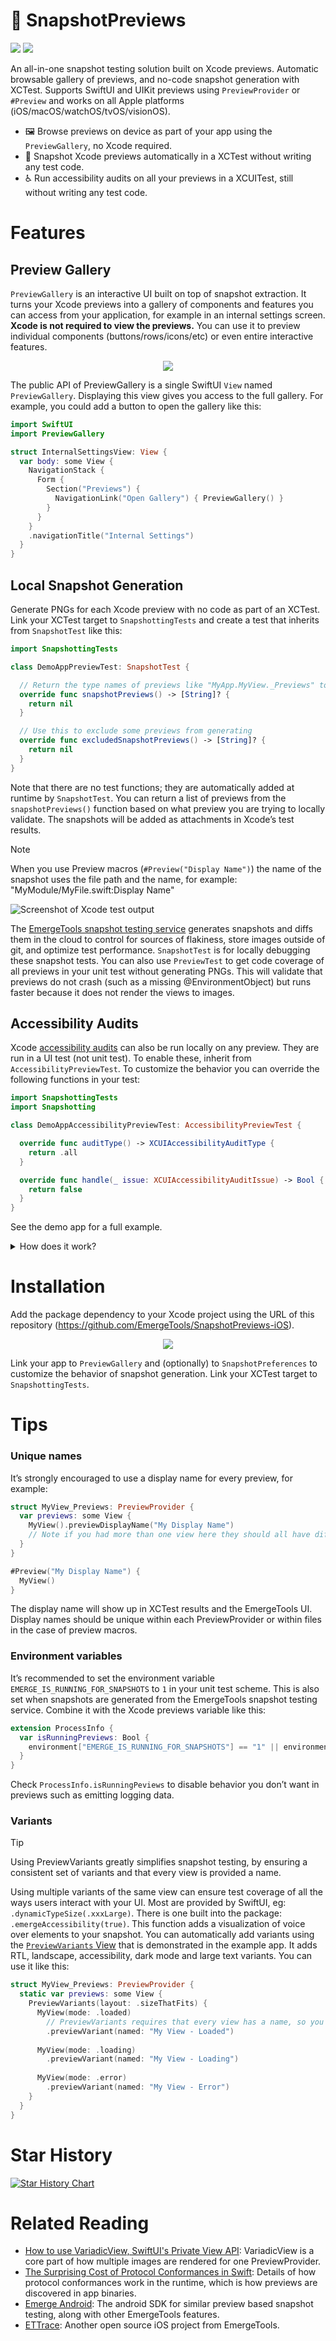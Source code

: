 # 📸 SnapshotPreviews
  
[![](https://img.shields.io/endpoint?url=https%3A%2F%2Fswiftpackageindex.com%2Fapi%2Fpackages%2FEmergeTools%2FSnapshotPreviews-iOS%2Fbadge%3Ftype%3Dswift-versions)](https://swiftpackageindex.com/EmergeTools/SnapshotPreviews-iOS)
[![](https://img.shields.io/endpoint?url=https%3A%2F%2Fswiftpackageindex.com%2Fapi%2Fpackages%2FEmergeTools%2FSnapshotPreviews-iOS%2Fbadge%3Ftype%3Dplatforms)](https://swiftpackageindex.com/EmergeTools/SnapshotPreviews-iOS)

An all-in-one snapshot testing solution built on Xcode previews. Automatic browsable gallery of previews, and no-code snapshot generation with XCTest. Supports SwiftUI and UIKit previews using `PreviewProvider` or `#Preview` and works on all Apple platforms (iOS/macOS/watchOS/tvOS/visionOS).

- 🖼️ Browse previews on device as part of your app using the `PreviewGallery`, no Xcode required.
- 📸 Snapshot Xcode previews automatically in a XCTest without writing any test code.
- ♿ Run accessibility audits on all your previews in a XCUITest, still without writing any test code.

# Features

## Preview Gallery

`PreviewGallery` is an interactive UI built on top of snapshot extraction. It turns your Xcode previews into a gallery of components and features you can access from your application, for example in an internal settings screen. **Xcode is not required to view the previews.** You can use it to preview individual components (buttons/rows/icons/etc) or even entire interactive features.

<p align="center">
  <img src="https://raw.githubusercontent.com/EmergeTools/SnapshotPreviews-iOS/master/images/image1.png" />
</p>

The public API of PreviewGallery is a single SwiftUI `View` named `PreviewGallery`. Displaying this view gives you access to the full gallery. For example, you could add a button to open the gallery like this:

```swift
import SwiftUI
import PreviewGallery

struct InternalSettingsView: View {
  var body: some View {
    NavigationStack {
      Form {
        Section("Previews") {
          NavigationLink("Open Gallery") { PreviewGallery() }
        }
      }
    }
    .navigationTitle("Internal Settings")
  }
}
```

## Local Snapshot Generation

Generate PNGs for each Xcode preview with no code as part of an XCTest. Link your XCTest target to `SnapshottingTests` and create a test that inherits from `SnapshotTest` like this:

```swift
import SnapshottingTests

class DemoAppPreviewTest: SnapshotTest {

  // Return the type names of previews like "MyApp.MyView._Previews" to selectively render only some previews
  override func snapshotPreviews() -> [String]? {
    return nil
  }

  // Use this to exclude some previews from generating
  override func excludedSnapshotPreviews() -> [String]? {
    return nil
  }
}
```

Note that there are no test functions; they are automatically added at runtime by `SnapshotTest`. You can return a list of previews from the `snapshotPreviews()` function based on what preview you are trying to locally validate. The snapshots will be added as attachments in Xcode’s test results.

> [!NOTE]
> When you use Preview macros (`#Preview("Display Name")`) the name of the snapshot uses the file path and the name, for example: "MyModule/MyFile.swift:Display Name"

![Screenshot of Xcode test output](https://raw.githubusercontent.com/EmergeTools/SnapshotPreviews-iOS/master/images/testOutput.png)

The [EmergeTools snapshot testing service](https://docs.emergetools.com/docs/snapshot-testing) generates snapshots and diffs them in the cloud to control for sources of flakiness, store images outside of git, and optimize test performance. `SnapshotTest` is for locally debugging these snapshot tests. You can also use `PreviewTest` to get code coverage of all previews in your unit test without generating PNGs. This will validate that previews do not crash (such as a missing @EnvironmentObject) but runs faster because it does not render the views to images.

## Accessibility Audits

Xcode [accessibility audits](https://developer.apple.com/documentation/xctest/xcuiapplication/4191487-performaccessibilityaudit) can also be run locally on any preview. They are run in a UI test (not unit test). To enable these, inherit from `AccessibilityPreviewTest`. To customize the behavior you can override the following functions in your test:

```swift
import SnapshottingTests
import Snapshotting

class DemoAppAccessibilityPreviewTest: AccessibilityPreviewTest {

  override func auditType() -> XCUIAccessibilityAuditType {
    return .all
  }

  override func handle(_ issue: XCUIAccessibilityAuditIssue) -> Bool {
    return false
  }
}
```

See the demo app for a full example.

<details>
  <summary>How does it work?</summary>

  The XCTest dynamically inserts test functions by creating functions using the Objective-C runtime and overriding XCTest’s `testInvocations` function.

  Previews are discovered in the binary by parsing the `__swift5_proto` Mach-O section to see what types conform to `PreviewProvider` (and similar protocols generated by the #Preview macro). Details of how this works in the Swift runtime can be found in our [blog post](https://www.emergetools.com/blog/posts/SwiftProtocolConformance).
</details>

# Installation

Add the package dependency to your Xcode project using the URL of this repository (https://github.com/EmergeTools/SnapshotPreviews-iOS).

<p align="center">
  <img src="https://raw.githubusercontent.com/EmergeTools/SnapshotPreviews-iOS/master/images/image2.png" />
</p>

Link your app to `PreviewGallery` and (optionally) to `SnapshotPreferences` to customize the behavior of snapshot generation.
Link your XCTest target to `SnapshottingTests`.

# Tips

### Unique names

It’s strongly encouraged to use a display name for every preview, for example:

```swift
struct MyView_Previews: PreviewProvider {
  var previews: some View {
    MyView().previewDisplayName("My Display Name")
    // Note if you had more than one view here they should all have different display names.
  }
}

#Preview("My Display Name") {
  MyView()
}
```

The display name will show up in XCTest results and the EmergeTools UI. Display names should be unique within each PreviewProvider or within files in the case of preview macros.

### Environment variables

It’s recommended to set the environment variable `EMERGE_IS_RUNNING_FOR_SNAPSHOTS` to `1` in your unit test scheme. This is also set when snapshots are generated from the EmergeTools snapshot testing service. Combine it with the Xcode previews variable like this:

```swift
extension ProcessInfo {
  var isRunningPreviews: Bool {
    environment["EMERGE_IS_RUNNING_FOR_SNAPSHOTS"] == "1" || environment["XCODE_RUNNING_FOR_PREVIEWS"] == "1"
  }
}
```

Check `ProcessInfo.isRunningPeviews` to disable behavior you don’t want in previews such as emitting logging data.

### Variants

> [!TIP]
> Using PreviewVariants greatly simplifies snapshot testing, by ensuring a consistent set of variants and that every view is provided a name.

Using multiple variants of the same view can ensure test coverage of all the ways users interact with your UI. Most are provided by SwiftUI, eg: `.dynamicTypeSize(.xxxLarge)`. There is one built into the package: `.emergeAccessibility(true)`. This function adds a visualization of voice over elements to your snapshot. You can automatically add variants using the [`PreviewVariants` View](https://github.com/EmergeTools/SnapshotPreviews-iOS/blob/main/DemoApp/DemoApp/TestViews/PreviewVariants.swift) that is demonstrated in the example app. It adds RTL, landscape, accessibility, dark mode and large text variants. You can use it like this:

```swift
struct MyView_Previews: PreviewProvider {
  static var previews: some View {
    PreviewVariants(layout: .sizeThatFits) {
      MyView(mode: .loaded)
        // PreviewVariants requires that every view has a name, so you can’t create one without a display name
        .previewVariant(named: "My View - Loaded")
      
      MyView(mode: .loading)
        .previewVariant(named: "My View - Loading")
      
      MyView(mode: .error)
        .previewVariant(named: "My View - Error")
    }
  }
}
```

# Star History

[![Star History Chart](https://api.star-history.com/svg?repos=EmergeTools/SnapshotPreviews-iOS&type=Date)](https://star-history.com/#EmergeTools/SnapshotPreviews-iOS&Date)

# Related Reading
- [How to use VariadicView, SwiftUI's Private View API](https://www.emergetools.com/blog/posts/how-to-use-variadic-view): VariadicView is a core part of how multiple images are rendered for one PreviewProvider.
- [The Surprising Cost of Protocol Conformances in Swift](https://www.emergetools.com/blog/posts/SwiftProtocolConformance): Details of how protocol conformances work in the runtime, which is how previews are discovered in app binaries.
- [Emerge Android](https://github.com/EmergeTools/emerge-android): The android SDK for similar preview based snapshot testing, along with other EmergeTools features.
- [ETTrace](https://github.com/EmergeTools/ETTrace): Another open source iOS project from EmergeTools.
